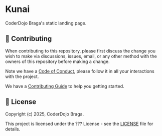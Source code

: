 
[contributing]: CONTRIBUTING.md
[code_of_conduct]: CODE_OF_CONDUCT.md
[license]: LICENSE.txt

# Kunai

CoderDojo Braga's static landing page.

## 🤝 Contributing

When contributing to this repository, please first discuss the change you wish
to make via discussions, issues, email, or any other method with the owners of this
repository before making a change.

Note we have a [Code of Conduct](CODE_OF_CONDUCT.md), please follow it
in all your interactions with the project.

We have a [Contributing Guide][contributing] to help you getting started.

## 📝 License

Copyright (c) 2025, CoderDojo Braga.

This project is licensed under the ??? License - see the [LICENSE][license]
file for details.
